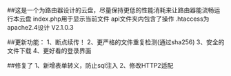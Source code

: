 ##这是一个为路由器设计的云盘，尽量保持更低的性能消耗来让路由器能流畅运行本云盘
index.php用于显示当前文件
api文件夹内包含了操作
.htaccess为apache2.4设计
V2.1.0.3


##更新功能：
1、断点续传！ 
2、更严格的文件重复检测(通过sha256)
3、安全的文件下载
4、更好看的登录界面

##修复了
1、新增表单转义，防止sql注入
2、修改HTTP2适配
